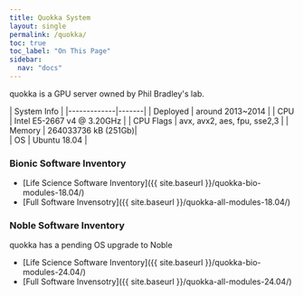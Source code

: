 ```yaml
---
title: Quokka System 
layout: single
permalink: /quokka/
toc: true
toc_label: "On This Page"
sidebar:
  nav: "docs"
---
```


quokka is a GPU server owned by Phil Bradley's lab.

  | System Info |
  |-------------|-------|
  | Deployed      | around 2013~2014 |
  | CPU           | Intel E5-2667 v4 @ 3.20GHz |
  | CPU Flags     | avx, avx2, aes, fpu, sse2,3 | 
  | Memory        | 264033736 kB (251Gb)|  
  | OS            | Ubuntu 18.04 |

### Bionic Software Inventory
 - [Life Science Software Inventory]({{ site.baseurl }}/quokka-bio-modules-18.04/)
 - [Full Software Invensotry]({{ site.baseurl }}/quokka-all-modules-18.04/)

### Noble Software Inventory
quokka has a pending OS upgrade to Noble
 - [Life Science Software Inventory]({{ site.baseurl }}/quokka-bio-modules-24.04/)
 - [Full Software Invensotry]({{ site.baseurl }}/quokka-all-modules-24.04/)

